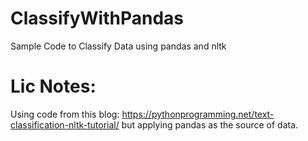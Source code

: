 # ClassifyWithPandas
Sample Code to Classify Data using pandas and nltk

# Lic Notes:
Using code from this blog: https://pythonprogramming.net/text-classification-nltk-tutorial/
but applying pandas as the source of data. 
